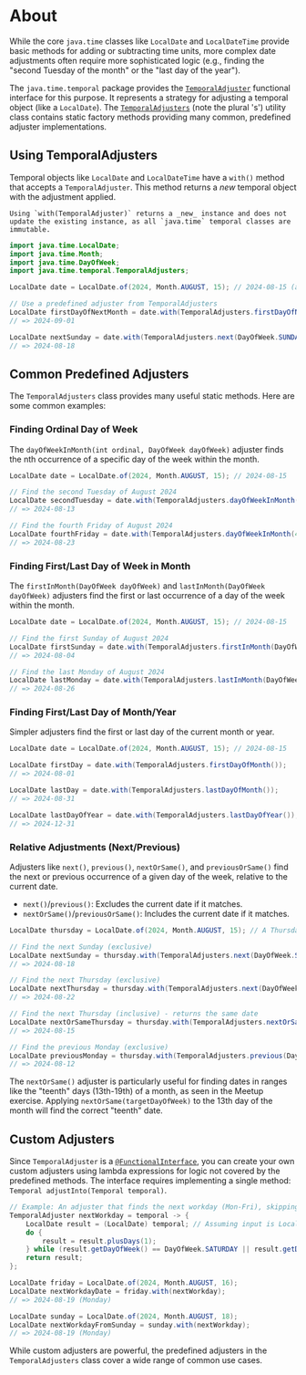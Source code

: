 # About

While the core `java.time` classes like `LocalDate` and `LocalDateTime` provide basic methods for adding or subtracting time units, more complex date adjustments often require more sophisticated logic (e.g., finding the "second Tuesday of the month" or the "last day of the year").

The `java.time.temporal` package provides the [`TemporalAdjuster`][temporaladjuster-docs] functional interface for this purpose. It represents a strategy for adjusting a temporal object (like a `LocalDate`). The [`TemporalAdjusters`][temporaladjusters-docs] (note the plural 's') utility class contains static factory methods providing many common, predefined adjuster implementations.

## Using TemporalAdjusters

Temporal objects like `LocalDate` and `LocalDateTime` have a `with()` method that accepts a `TemporalAdjuster`. This method returns a *new* temporal object with the adjustment applied.

```exercism/note
Using `with(TemporalAdjuster)` returns a _new_ instance and does not update the existing instance, as all `java.time` temporal classes are immutable.
```

```java
import java.time.LocalDate;
import java.time.Month;
import java.time.DayOfWeek;
import java.time.temporal.TemporalAdjusters;

LocalDate date = LocalDate.of(2024, Month.AUGUST, 15); // 2024-08-15 (a Thursday)

// Use a predefined adjuster from TemporalAdjusters
LocalDate firstDayOfNextMonth = date.with(TemporalAdjusters.firstDayOfNextMonth());
// => 2024-09-01

LocalDate nextSunday = date.with(TemporalAdjusters.next(DayOfWeek.SUNDAY));
// => 2024-08-18
```

## Common Predefined Adjusters

The `TemporalAdjusters` class provides many useful static methods. Here are some common examples:

### Finding Ordinal Day of Week

The `dayOfWeekInMonth(int ordinal, DayOfWeek dayOfWeek)` adjuster finds the nth occurrence of a specific day of the week within the month.

```java
LocalDate date = LocalDate.of(2024, Month.AUGUST, 15); // 2024-08-15

// Find the second Tuesday of August 2024
LocalDate secondTuesday = date.with(TemporalAdjusters.dayOfWeekInMonth(2, DayOfWeek.TUESDAY));
// => 2024-08-13

// Find the fourth Friday of August 2024
LocalDate fourthFriday = date.with(TemporalAdjusters.dayOfWeekInMonth(4, DayOfWeek.FRIDAY));
// => 2024-08-23
```

### Finding First/Last Day of Week in Month

The `firstInMonth(DayOfWeek dayOfWeek)` and `lastInMonth(DayOfWeek dayOfWeek)` adjusters find the first or last occurrence of a day of the week within the month.

```java
LocalDate date = LocalDate.of(2024, Month.AUGUST, 15); // 2024-08-15

// Find the first Sunday of August 2024
LocalDate firstSunday = date.with(TemporalAdjusters.firstInMonth(DayOfWeek.SUNDAY));
// => 2024-08-04

// Find the last Monday of August 2024
LocalDate lastMonday = date.with(TemporalAdjusters.lastInMonth(DayOfWeek.MONDAY));
// => 2024-08-26
```

### Finding First/Last Day of Month/Year

Simpler adjusters find the first or last day of the current month or year.

```java
LocalDate date = LocalDate.of(2024, Month.AUGUST, 15); // 2024-08-15

LocalDate firstDay = date.with(TemporalAdjusters.firstDayOfMonth());
// => 2024-08-01

LocalDate lastDay = date.with(TemporalAdjusters.lastDayOfMonth());
// => 2024-08-31

LocalDate lastDayOfYear = date.with(TemporalAdjusters.lastDayOfYear());
// => 2024-12-31
```

### Relative Adjustments (Next/Previous)

Adjusters like `next()`, `previous()`, `nextOrSame()`, and `previousOrSame()` find the next or previous occurrence of a given day of the week, relative to the current date.

- `next()`/`previous()`: Excludes the current date if it matches.
- `nextOrSame()`/`previousOrSame()`: Includes the current date if it matches.

```java
LocalDate thursday = LocalDate.of(2024, Month.AUGUST, 15); // A Thursday

// Find the next Sunday (exclusive)
LocalDate nextSunday = thursday.with(TemporalAdjusters.next(DayOfWeek.SUNDAY));
// => 2024-08-18

// Find the next Thursday (exclusive)
LocalDate nextThursday = thursday.with(TemporalAdjusters.next(DayOfWeek.THURSDAY));
// => 2024-08-22

// Find the next Thursday (inclusive) - returns the same date
LocalDate nextOrSameThursday = thursday.with(TemporalAdjusters.nextOrSame(DayOfWeek.THURSDAY));
// => 2024-08-15

// Find the previous Monday (exclusive)
LocalDate previousMonday = thursday.with(TemporalAdjusters.previous(DayOfWeek.MONDAY));
// => 2024-08-12
```

The `nextOrSame()` adjuster is particularly useful for finding dates in ranges like the "teenth" days (13th-19th) of a month, as seen in the Meetup exercise. Applying `nextOrSame(targetDayOfWeek)` to the 13th day of the month will find the correct "teenth" date.

## Custom Adjusters

Since `TemporalAdjuster` is a [`@FunctionalInterface`][functionalinterface-docs], you can create your own custom adjusters using lambda expressions for logic not covered by the predefined methods. The interface requires implementing a single method: `Temporal adjustInto(Temporal temporal)`.

```java
// Example: An adjuster that finds the next workday (Mon-Fri), skipping weekends.
TemporalAdjuster nextWorkday = temporal -> {
    LocalDate result = (LocalDate) temporal; // Assuming input is LocalDate
    do {
        result = result.plusDays(1);
    } while (result.getDayOfWeek() == DayOfWeek.SATURDAY || result.getDayOfWeek() == DayOfWeek.SUNDAY);
    return result;
};

LocalDate friday = LocalDate.of(2024, Month.AUGUST, 16);
LocalDate nextWorkdayDate = friday.with(nextWorkday);
// => 2024-08-19 (Monday)

LocalDate sunday = LocalDate.of(2024, Month.AUGUST, 18);
LocalDate nextWorkdayFromSunday = sunday.with(nextWorkday);
// => 2024-08-19 (Monday)
```

While custom adjusters are powerful, the predefined adjusters in the `TemporalAdjusters` class cover a wide range of common use cases.

[temporaladjuster-docs]: https://docs.oracle.com/javase/8/docs/api/java/time/temporal/TemporalAdjuster.html
[temporaladjusters-docs]: https://docs.oracle.com/javase/8/docs/api/java/time/temporal/TemporalAdjusters.html
[localdate-docs]: https://docs.oracle.com/javase/8/docs/api/java/time/LocalDate.html
[dayofweek-docs]: https://docs.oracle.com/javase/8/docs/api/java/time/DayOfWeek.html
[functionalinterface-docs]: https://docs.oracle.com/javase/8/docs/api/java/lang/FunctionalInterface.html
